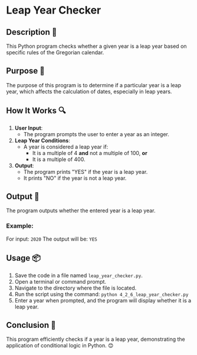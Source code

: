 # Leap Year Checker

## Description 📝
This Python program checks whether a given year is a leap year based on specific rules of the Gregorian calendar.

## Purpose 🎯
The purpose of this program is to determine if a particular year is a leap year, which affects the calculation of dates, especially in leap years.

## How It Works 🔍
1. **User Input**:
   - The program prompts the user to enter a year as an integer.
2. **Leap Year Conditions**:
   - A year is considered a leap year if:
     - It is a multiple of 4 **and** not a multiple of 100, **or**
     - It is a multiple of 400.
3. **Output**:
   - The program prints "YES" if the year is a leap year.
   - It prints "NO" if the year is not a leap year.

## Output 📜
The program outputs whether the entered year is a leap year.

### Example:
For input: `2020` The output will be: `YES`

## Usage 📦
1. Save the code in a file named `leap_year_checker.py`.
2. Open a terminal or command prompt.
3. Navigate to the directory where the file is located.
4. Run the script using the command:
   `python 4_2_6_leap_year_checker.py`
5. Enter a year when prompted, and the program will display whether it is a leap year.

## Conclusion 🚀
This program efficiently checks if a year is a leap year, demonstrating the application of conditional logic in Python.
😊
